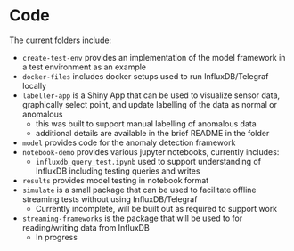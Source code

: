 # Code

The current folders include:

- `create-test-env` provides an implementation of the model framework in a test environment as an example
- `docker-files` includes docker setups used to run InfluxDB/Telegraf locally
- `labeller-app` is a Shiny App that can be used to visualize sensor data, graphically select point, and update labelling of the data as normal or anomalous
    - this was built to support manual labelling of anomalous data
    - additional details are available in the brief README in the folder
- `model` provides code for the anomaly detection framework
- `notebook-demo` provides various jupyter notebooks, currently includes:
    - `influxdb_query_test.ipynb` used to support understanding of InfluxDB including testing queries and writes
- `results` provides model testing in notebook format
- `simulate` is a small package that can be used to facilitate offline streaming tests without using InfluxDB/Telegraf
    - Currently incomplete, will be built out as required to support work
- `streaming-frameworks` is the package that will be used to for reading/writing data from InfluxDB
    - In progress

